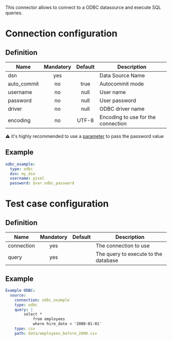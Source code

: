 This connector allows to connect to a ODBC datasource and execute SQL queries.

# Connection configuration
## Definition
| Name                     | Mandatory | Default    | Description |
|--------------------------|:---------:|:----------:|-------------|
| dsn                      | yes       |            | Data Source Name
| auto_commit              | no        | true       | Autocommit mode
| username                 | no        | null       | User name
| password                 | no        | null       | User password
| driver                   | no        | null       | ODBC driver name
| encoding                 | no        | UTF-8      | Encoding to use for the connection

:warning: it's highly recommended to use a [parameter](/Custom-parameters) to pass the password value

## Example
``` yaml
odbc_example:
  type: odbc
  dsn: my_dsn
  username: pixel
  password: $var.odbc_password
```

# Test case configuration
## Definition
| Name              | Mandatory | Default                       | Description |
|-------------------|:---------:|:-----------------------------:|-------------|
| connection        | yes       |                               | The connection to use
| query             | yes       |                               | The query to execute to the database

## Example
``` yaml
Example ODBC:
  source:
    connection: odbc_example
    type: odbc
    query: | 
        select * 
            from employees
            where hire_date < '2000-01-01'
    type: csv
    path: data/employees_before_2000.csv
```
